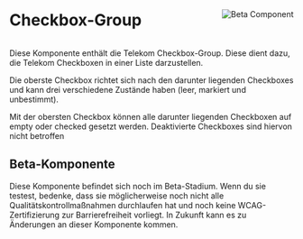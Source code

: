 <div style="display: inline-flex; align-items: center; justify-content: space-between; width: 100%;">
    <h1>Checkbox-Group</h1>
    <img src="assets/tag-beta.svg" alt="Beta Component" />
</div>

Diese Komponente enthält die Telekom Checkbox-Group. Diese dient dazu, die Telekom Checkboxen in einer Liste darzustellen.

Die oberste Checkbox richtet sich nach den darunter liegenden Checkboxes und kann drei verschiedene Zustände haben (leer, markiert und unbestimmt).

Mit der obersten Checkbox können alle darunter liegenden Checkboxen auf empty oder checked gesetzt werden. Deaktivierte Checkboxes sind hiervon nicht betroffen

## Beta-Komponente

Diese Komponente befindet sich noch im Beta-Stadium. Wenn du sie testest, bedenke, dass sie möglicherweise noch nicht alle Qualitätskontrollmaßnahmen durchlaufen hat und noch keine WCAG-Zertifizierung zur Barrierefreiheit vorliegt. In Zukunft kann es zu Änderungen an dieser Komponente kommen.

